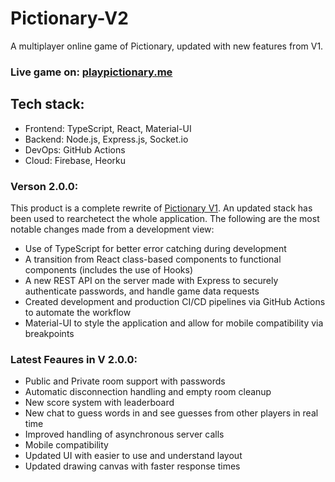 # Pictionary-V2
A multiplayer online game of Pictionary, updated with new features from V1.
### Live game on: [playpictionary.me](https://playpictionary.me/)
## Tech stack:
* Frontend: TypeScript, React, Material-UI
* Backend: Node.js, Express.js, Socket.io
* DevOps: GitHub Actions
* Cloud: Firebase, Heorku
### Verson 2.0.0: 
This product is a complete rewrite of [Pictionary V1](https://github.com/KirollosBotros/Pictionary). An updated stack has been used to rearchetect the whole application. The following are the most notable changes made from a development view:
* Use of TypeScript for better error catching during development
* A transition from React class-based components to functional components (includes the use of Hooks)
* A new REST API on the server made with Express to securely authenticate passwords, and handle game data requests
* Created development and production CI/CD pipelines via GitHub Actions to automate the workflow
* Material-UI to style the application and allow for mobile compatibility via breakpoints
### Latest Feaures in V 2.0.0:
* Public and Private room support with passwords
* Automatic disconnection handling and empty room cleanup
* New score system with leaderboard
* New chat to guess words in and see guesses from other players in real time
* Improved handling of asynchronous server calls
* Mobile compatibility
* Updated UI with easier to use and understand layout
* Updated drawing canvas with faster response times